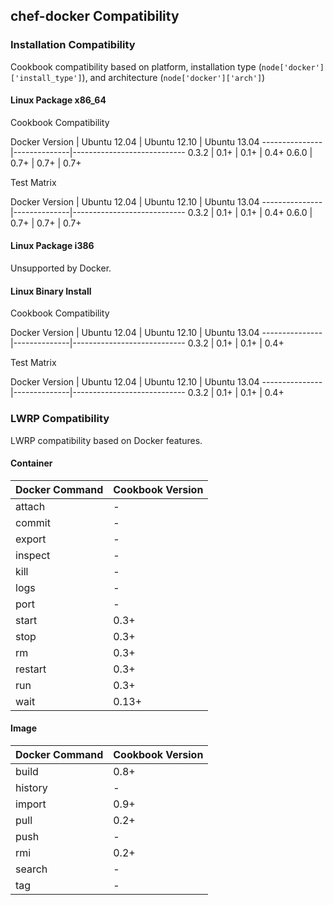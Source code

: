 ## chef-docker Compatibility ##

### Installation Compatibility ###

Cookbook compatibility based on platform, installation type (`node['docker']['install_type']`), and architecture (`node['docker']['arch']`)

#### Linux Package x86_64 ####

Cookbook Compatibility

Docker Version | Ubuntu 12.04 | Ubuntu 12.10 | Ubuntu 13.04
---------------|--------------|----------------------------
0.3.2          | 0.1+         | 0.1+         | 0.4+
0.6.0          | 0.7+         | 0.7+         | 0.7+

Test Matrix

Docker Version | Ubuntu 12.04 | Ubuntu 12.10 | Ubuntu 13.04
---------------|--------------|----------------------------
0.3.2          | 0.1+         | 0.1+         | 0.4+
0.6.0          | 0.7+         | 0.7+         | 0.7+

#### Linux Package i386 ####

Unsupported by Docker.

#### Linux Binary Install ####

Cookbook Compatibility

Docker Version | Ubuntu 12.04 | Ubuntu 12.10 | Ubuntu 13.04
---------------|--------------|----------------------------
0.3.2          | 0.1+         | 0.1+         | 0.4+

Test Matrix

Docker Version | Ubuntu 12.04 | Ubuntu 12.10 | Ubuntu 13.04
---------------|--------------|----------------------------
0.3.2          | 0.1+         | 0.1+         | 0.4+

### LWRP Compatibility ###

LWRP compatibility based on Docker features.

#### Container ####

Docker Command | Cookbook Version
---------------|-----------------
attach         | -
commit         | -
export         | -
inspect        | -
kill           | -
logs           | -
port           | -
start          | 0.3+
stop           | 0.3+
rm             | 0.3+
restart        | 0.3+
run            | 0.3+
wait           | 0.13+

#### Image ####

Docker Command | Cookbook Version
---------------|-----------------
build          | 0.8+
history        | -
import         | 0.9+
pull           | 0.2+
push           | -
rmi            | 0.2+
search         | -
tag            | -
